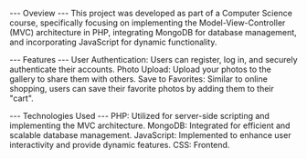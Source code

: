 --- Oveview ---
This project was developed as part of a Computer Science course, specifically focusing on implementing the Model-View-Controller (MVC) architecture in PHP, integrating MongoDB for database management, and incorporating JavaScript for dynamic functionality.

--- Features --- 
User Authentication: Users can register, log in, and securely authenticate their accounts.
Photo Upload: Upload your photos to the gallery to share them with others.
Save to Favorites: Similar to online shopping, users can save their favorite photos by adding them to their "cart".

--- Technologies Used ---
PHP: Utilized for server-side scripting and implementing the MVC architecture.
MongoDB: Integrated for efficient and scalable database management.
JavaScript: Implemented to enhance user interactivity and provide dynamic features.
CSS: Frontend.
